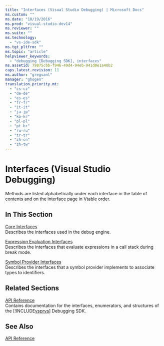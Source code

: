 ```yaml
---
title: "Interfaces (Visual Studio Debugging) | Microsoft Docs"
ms.custom: ""
ms.date: "10/19/2016"
ms.prod: "visual-studio-dev14"
ms.reviewer: ""
ms.suite: ""
ms.technology: 
  - "vs-ide-sdk"
ms.tgt_pltfrm: ""
ms.topic: "article"
helpviewer_keywords: 
  - "debugging [Debugging SDK], interfaces"
ms.assetid: 79875cbb-f946-49d4-94eb-941d0e1a40b2
caps.latest.revision: 11
ms.author: "gregvanl"
manager: "ghogen"
translation.priority.mt: 
  - "cs-cz"
  - "de-de"
  - "es-es"
  - "fr-fr"
  - "it-it"
  - "ja-jp"
  - "ko-kr"
  - "pl-pl"
  - "pt-br"
  - "ru-ru"
  - "tr-tr"
  - "zh-cn"
  - "zh-tw"
---
```

# Interfaces (Visual Studio Debugging)
Methods are listed alphabetically under each interface in the table of contents and on the interface page in Vtable order.  
  
## In This Section  
 [Core Interfaces](../extensibility/core-interfaces.md)  
 Describes the interfaces used in the debug engine.  
  
 [Expression Evaluation Interfaces](../extensibility/expression-evaluation-interfaces.md)  
 Describes the interfaces that evaluate expressions in a call stack during break mode.  
  
 [Symbol Provider Interfaces](../extensibility/symbol-provider-interfaces.md)  
 Describes the interfaces that a symbol provider implements to associate types to identifiers.  
  
## Related Sections  
 [API Reference](../extensibility/api-reference--visual-studio-debugging-.md)  
 Contains documentation for the interfaces, enumerators, and structures of the [!INCLUDE[vsprvs](../code-quality/includes/vsprvs_md.md)] Debugging SDK.  
  
## See Also  
 [API Reference](../extensibility/api-reference--visual-studio-debugging-.md)